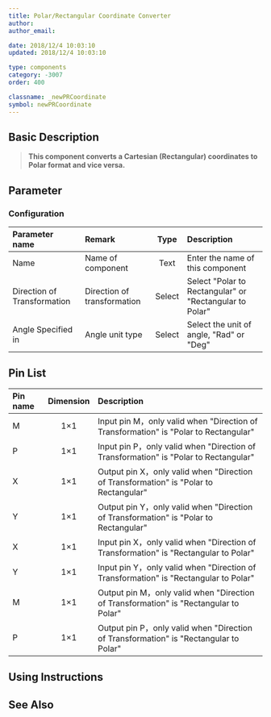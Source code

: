 ```yaml
---
title: Polar/Rectangular Coordinate Converter
author: 
author_email:

date: 2018/12/4 10:03:10
updated: 2018/12/4 10:03:10

type: components
category: -3007
order: 400

classname: _newPRCoordinate
symbol: newPRCoordinate
---
```

## Basic Description


> **This component converts a Cartesian (Rectangular) coordinates to Polar format and vice versa.**

## Parameter
### Configuration
| Parameter name | Remark | Type | Description |
| :--- | :--- | :--: | :--- |
| Name | Name of component | Text | Enter the name of this component |
| Direction of Transformation | Direction of transformation | Select | Select "Polar to Rectangular" or "Rectangular to Polar" |
| Angle Specified in | Angle unit type | Select | Select the unit of angle, "Rad" or "Deg" |


## Pin List

| Pin name | Dimension | Description |
| :--- | :--:  | :--- |
| M | 1×1 | Input pin M，only valid when "Direction of Transformation" is "Polar to Rectangular" |
| P | 1×1 | Input pin P，only valid when "Direction of Transformation" is "Polar to Rectangular" |
| X | 1×1 | Output pin X，only valid when "Direction of Transformation" is "Polar to Rectangular" |
| Y | 1×1 | Output pin Y，only valid when "Direction of Transformation" is "Polar to Rectangular" |
| X | 1×1 | Input pin X，only valid when "Direction of Transformation" is "Rectangular to Polar" |
| Y | 1×1 | Input pin Y，only valid when "Direction of Transformation" is "Rectangular to Polar" |
| M | 1×1 | Output pin M，only valid when "Direction of Transformation" is "Rectangular to Polar" |
| P | 1×1 | Output pin P，only valid when "Direction of Transformation" is "Rectangular to Polar" |

## Using Instructions



## See Also



